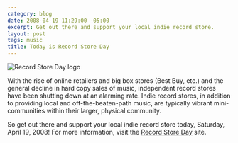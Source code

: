 ```yaml
---
category: blog
date: 2008-04-19 11:29:00 -05:00
excerpt: Get out there and support your local indie record store.
layout: post
tags: music
title: Today is Record Store Day
---
```


![Record Store Day logo](http://f.cl.ly/items/020p3O0E1R0X2x2L120o/Image%202013.09.08%204%3A05%3A41%20PM.png)

With the rise of online retailers and big box stores (Best Buy, etc.) and the general decline in hard copy sales of music, independent record stores have been shutting down at an alarming rate. Indie record stores, in addition to providing local and off-the-beaten-path music, are typically vibrant mini-communities within their larger, physical community.

So get out there and support your local indie record store today, Saturday, April 19, 2008! For more information, visit the [Record Store Day](//www.recordstoreday.com/) site.